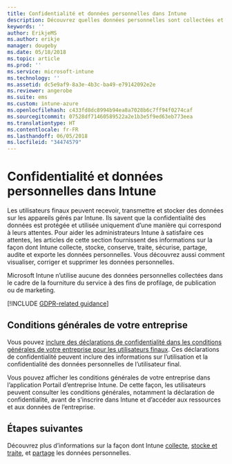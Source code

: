 ```yaml
---
title: Confidentialité et données personnelles dans Intune
description: Découvrez quelles données personnelles sont collectées et traitées dans Intune.
keywords: ''
author: ErikjeMS
ms.author: erikje
manager: dougeby
ms.date: 05/18/2018
ms.topic: article
ms.prod: ''
ms.service: microsoft-intune
ms.technology: ''
ms.assetid: dc5e9af9-8a3e-4b3c-ba49-e79142092e2e
ms.reviewer: angerobe
ms.suite: ems
ms.custom: intune-azure
ms.openlocfilehash: c433fd8dc8994b94ea8a7028b6c7ff94f0274caf
ms.sourcegitcommit: 07528df71460589522a2e1b3e5f9ed63eb773eea
ms.translationtype: HT
ms.contentlocale: fr-FR
ms.lasthandoff: 06/05/2018
ms.locfileid: "34474579"
---
```

# <a name="privacy-and-personal-data-in-intune"></a>Confidentialité et données personnelles dans Intune

Les utilisateurs finaux peuvent recevoir, transmettre et stocker des données sur les appareils gérés par Intune. Ils savent que la confidentialité des données est protégée et utilisée uniquement d’une manière qui correspond à leurs attentes. Pour aider les administrateurs Intune à satisfaire ces attentes, les articles de cette section fournissent des informations sur la façon dont Intune collecte, stocke, conserve, traite, sécurise, partage, audite et exporte les données personnelles. Vous découvrez aussi comment visualiser, corriger et supprimer les données personnelles.

Microsoft Intune n’utilise aucune des données personnelles collectées dans le cadre de la fourniture du service à des fins de profilage, de publication ou de marketing.

[!INCLUDE [GDPR-related guidance](./includes/gdpr-dsr-and-stp-note.md)]

## <a name="your-company-terms-and-conditions"></a>Conditions générales de votre entreprise

Vous pouvez [inclure des déclarations de confidentialité dans les conditions générales de votre entreprise pour les utilisateurs finaux](company-portal-app.md). Ces déclarations de confidentialité peuvent inclure des informations sur l’utilisation et la confidentialité des données personnelles de l’utilisateur final.

Vous pouvez afficher les conditions générales de votre entreprise dans l’application Portail d’entreprise Intune. De cette façon, les utilisateurs peuvent consulter les conditions générales, notamment la déclaration de confidentialité, avant de s’inscrire dans Intune et d’accéder aux ressources et aux données de l’entreprise.

## <a name="next-steps"></a>Étapes suivantes

Découvrez plus d’informations sur la façon dont Intune [collecte](privacy-data-collect.md), [stocke et traite](privacy-data-store-process.md), et [partage](privacy-data-secure-share.md) les données personnelles. 